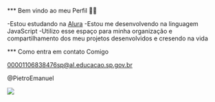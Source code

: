 ***  Bem vindo ao meu Perfil 💙💙

-Estou estudando na [Alura](https://www.alura.com.br)
-Estou me desenvolvendo na linguagem JavaScript
-Utilizo esse espaço para minha organização e compartilhamento dos meu projetos desenvolvidos e cresendo na vida 



*** Como entra em contato Comigo 

 00001106838476sp@al.educacao.sp.gov.br

 @PietroEmanuel

![](https://media1.tenor.com/m/kPBGULXYKz8AAAAC/%D8%A7%D9%84%D9%86%D8%B5%D8%B1-ronaldo-al-nassr.gif)

